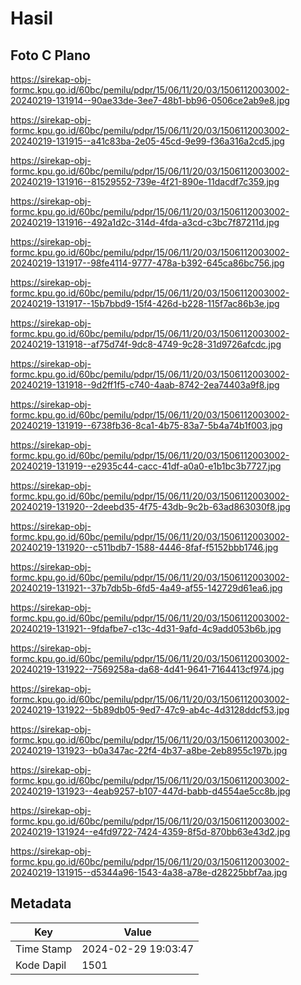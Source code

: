 # Hasil

## Foto C Plano

https://sirekap-obj-formc.kpu.go.id/60bc/pemilu/pdpr/15/06/11/20/03/1506112003002-20240219-131914--90ae33de-3ee7-48b1-bb96-0506ce2ab9e8.jpg

https://sirekap-obj-formc.kpu.go.id/60bc/pemilu/pdpr/15/06/11/20/03/1506112003002-20240219-131915--a41c83ba-2e05-45cd-9e99-f36a316a2cd5.jpg

https://sirekap-obj-formc.kpu.go.id/60bc/pemilu/pdpr/15/06/11/20/03/1506112003002-20240219-131916--81529552-739e-4f21-890e-11dacdf7c359.jpg

https://sirekap-obj-formc.kpu.go.id/60bc/pemilu/pdpr/15/06/11/20/03/1506112003002-20240219-131916--492a1d2c-314d-4fda-a3cd-c3bc7f87211d.jpg

https://sirekap-obj-formc.kpu.go.id/60bc/pemilu/pdpr/15/06/11/20/03/1506112003002-20240219-131917--98fe4114-9777-478a-b392-645ca86bc756.jpg

https://sirekap-obj-formc.kpu.go.id/60bc/pemilu/pdpr/15/06/11/20/03/1506112003002-20240219-131917--15b7bbd9-15f4-426d-b228-115f7ac86b3e.jpg

https://sirekap-obj-formc.kpu.go.id/60bc/pemilu/pdpr/15/06/11/20/03/1506112003002-20240219-131918--af75d74f-9dc8-4749-9c28-31d9726afcdc.jpg

https://sirekap-obj-formc.kpu.go.id/60bc/pemilu/pdpr/15/06/11/20/03/1506112003002-20240219-131918--9d2ff1f5-c740-4aab-8742-2ea74403a9f8.jpg

https://sirekap-obj-formc.kpu.go.id/60bc/pemilu/pdpr/15/06/11/20/03/1506112003002-20240219-131919--6738fb36-8ca1-4b75-83a7-5b4a74b1f003.jpg

https://sirekap-obj-formc.kpu.go.id/60bc/pemilu/pdpr/15/06/11/20/03/1506112003002-20240219-131919--e2935c44-cacc-41df-a0a0-e1b1bc3b7727.jpg

https://sirekap-obj-formc.kpu.go.id/60bc/pemilu/pdpr/15/06/11/20/03/1506112003002-20240219-131920--2deebd35-4f75-43db-9c2b-63ad863030f8.jpg

https://sirekap-obj-formc.kpu.go.id/60bc/pemilu/pdpr/15/06/11/20/03/1506112003002-20240219-131920--c511bdb7-1588-4446-8faf-f5152bbb1746.jpg

https://sirekap-obj-formc.kpu.go.id/60bc/pemilu/pdpr/15/06/11/20/03/1506112003002-20240219-131921--37b7db5b-6fd5-4a49-af55-142729d61ea6.jpg

https://sirekap-obj-formc.kpu.go.id/60bc/pemilu/pdpr/15/06/11/20/03/1506112003002-20240219-131921--9fdafbe7-c13c-4d31-9afd-4c9add053b6b.jpg

https://sirekap-obj-formc.kpu.go.id/60bc/pemilu/pdpr/15/06/11/20/03/1506112003002-20240219-131922--7569258a-da68-4d41-9641-7164413cf974.jpg

https://sirekap-obj-formc.kpu.go.id/60bc/pemilu/pdpr/15/06/11/20/03/1506112003002-20240219-131922--5b89db05-9ed7-47c9-ab4c-4d3128ddcf53.jpg

https://sirekap-obj-formc.kpu.go.id/60bc/pemilu/pdpr/15/06/11/20/03/1506112003002-20240219-131923--b0a347ac-22f4-4b37-a8be-2eb8955c197b.jpg

https://sirekap-obj-formc.kpu.go.id/60bc/pemilu/pdpr/15/06/11/20/03/1506112003002-20240219-131923--4eab9257-b107-447d-babb-d4554ae5cc8b.jpg

https://sirekap-obj-formc.kpu.go.id/60bc/pemilu/pdpr/15/06/11/20/03/1506112003002-20240219-131924--e4fd9722-7424-4359-8f5d-870bb63e43d2.jpg

https://sirekap-obj-formc.kpu.go.id/60bc/pemilu/pdpr/15/06/11/20/03/1506112003002-20240219-131915--d5344a96-1543-4a38-a78e-d28225bbf7aa.jpg


## Metadata

| Key        | Value               |
| ---------- | ------------------- |
| Time Stamp | 2024-02-29 19:03:47 |
| Kode Dapil | 1501                |



